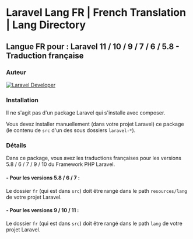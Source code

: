 # Laravel Lang FR | French Translation | Lang Directory

## Langue FR pour : Laravel 11 / 10 / 9 / 7 / 6 / 5.8 - Traduction française

### Auteur

[![Laravel Developer](https://raw.githubusercontent.com/s-damian/medias/main/s-damian-logo-full-stack.webp)](https://github.com/s-damian)

### Installation

Il ne s'agit pas d'un package Laravel qui s'installe avec composer.

Vous devez installer manuellement (dans votre projet Laravel) ce package (le contenu de ```src``` d'un des sous dossiers ```laravel-*```).

### Détails

Dans ce package, vous avez les traductions françaises pour les versions 5.8 / 6 / 7 / 9 / 10 du Framework PHP Laravel.

#### - Pour les versions 5.8 / 6 / 7 :
Le dossier ```fr``` (qui est dans ```src```) doit être rangé dans le path ```resources/lang``` de votre projet Laravel.

#### - Pour les versions 9 / 10 / 11 :
Le dossier ```fr``` (qui est dans ```src```) doit être rangé dans le path ```lang``` de votre projet Laravel.

